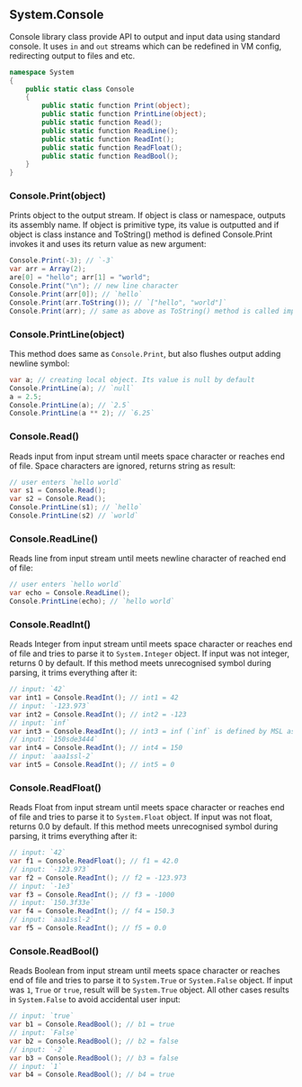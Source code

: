 ## System.Console
Console library class provide API to output and input data using standard console. It uses `in` and `out` streams which can be redefined in VM config, redirecting output to files and etc.
```cs 
namespace System 
{ 
    public static class Console
    {
        public static function Print(object);
        public static function PrintLine(object);
        public static function Read();
        public static function ReadLine();
        public static function ReadInt();
        public static function ReadFloat();
        public static function ReadBool();
    }
}
 ```
### Console.Print(object)
Prints object to the output stream. If object is class or namespace, outputs its assembly name. If object is primitive type, its value is outputted and if object is class instance and ToString() method is defined Console.Print invokes it and uses its return value as new argument:
```cs
Console.Print(-3); // `-3`
var arr = Array(2);
are[0] = "hello"; arr[1] = "world";
Console.Print("\n"); // new line character
Console.Print(arr[0]); // `hello`
Console.Print(arr.ToString()); // `["hello", "world"]`
Console.Print(arr); // same as above as ToString() method is called implicitly
```
### Console.PrintLine(object)
This method does same as `Console.Print`, but also flushes output adding newline symbol:
```cs
var a; // creating local object. Its value is null by default
Console.PrintLine(a); // `null`
a = 2.5;
Console.PrintLine(a); // `2.5`
Console.PrintLine(a ** 2); // `6.25`
```
### Console.Read()
Reads input from input stream until meets space character or reaches end of file. Space characters are ignored, returns string as result:
```cs
// user enters `hello world`
var s1 = Console.Read();
var s2 = Console.Read(); 
Console.PrintLine(s1); // `hello`
Console.PrintLine(s2) // `world`
```
### Console.ReadLine()
Reads line from input stream until meets newline character of reached end of file:
```cs
// user enters `hello world`
var echo = Console.ReadLine();
Console.PrintLine(echo); // `hello world`
```
### Console.ReadInt()
Reads Integer from input stream until meets space character or reaches end of file and tries to parse it to `System.Integer` object. 
If input was not integer, returns 0 by default. If this method meets unrecognised symbol during parsing, it trims everything after it:
```cs
// input: `42`
var int1 = Console.ReadInt(); // int1 = 42
// input: `-123.973`
var int2 = Console.ReadInt(); // int2 = -123
// input: `inf`
var int3 = Console.ReadInt(); // int3 = inf (`inf` is defined by MSL as integer)
// input: `150sde3444`
var int4 = Console.ReadInt(); // int4 = 150
// input: `aaa1ssl-2`
var int5 = Console.ReadInt(); // int5 = 0
```
### Console.ReadFloat()
Reads Float from input stream until meets space character or reaches end of file and tries to parse it to `System.Float` object.
If input was not float, returns 0.0 by default. If this method meets unrecognised symbol during parsing, it trims everything after it:
```cs
// input: `42`
var f1 = Console.ReadFloat(); // f1 = 42.0
// input: `-123.973`
var f2 = Console.ReadInt(); // f2 = -123.973
// input: `-1e3`
var f3 = Console.ReadInt(); // f3 = -1000
// input: `150.3f33e`
var f4 = Console.ReadInt(); // f4 = 150.3
// input: `aaa1ssl-2`
var f5 = Console.ReadInt(); // f5 = 0.0
```
### Console.ReadBool()
Reads Boolean from input stream until meets space character or reaches end of file and tries to parse it to `System.True` or `System.False` object.
If input was `1`, `True` or `true`, result will be `System.True` object. All other cases results in `System.False` to avoid accidental user input:
```cs
// input: `true`
var b1 = Console.ReadBool(); // b1 = true
// input: `False`
var b2 = Console.ReadBool(); // b2 = false
// input: `-2`
var b3 = Console.ReadBool(); // b3 = false
// input: `1`
var b4 = Console.ReadBool(); // b4 = true
```
